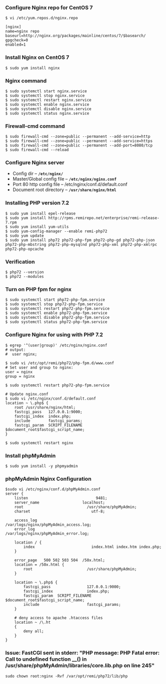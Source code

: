 ### Configure Nginx repo for CentOS 7
```shell
$ vi /etc/yum.repos.d/nginx.repo

[nginx]
name=nginx repo
baseurl=http://nginx.org/packages/mainline/centos/7/$basearch/
gpgcheck=0
enabled=1
```

### Install Nginx on CentOS 7
```shell
$ sudo yum install nginx
```

### Nginx command
```shell
$ sudo systemctl start nginx.service
$ sudo systemctl stop nginx.service
$ sudo systemctl restart nginx.service
$ sudo systemctl enable nginx.service
$ sudo systemctl disable nginx.service
$ sudo systemctl status nginx.service
```

### Firewall-cmd command
```shell
$ sudo firewall-cmd --zone=public --permanent --add-service=http
$ sudo firewall-cmd --zone=public --permanent --add-service=https
$ sudo firewall-cmd --zone=public --permanent --add-port=8080/tcp
$ sudo firewall-cmd --reload
```

### Configure Nginx server
* Config dir – **`/etc/nginx/`**
* Master/Global config file – **`/etc/nginx/nginx.conf`**
* Port 80 http config file – /etc/nginx/conf.d/default.conf
* Document root directory – **`/usr/share/nginx/html`**

### Installing PHP version 7.2
```shell
$ sudo yum install epel-release
$ sudo yum install http://rpms.remirepo.net/enterprise/remi-release-7.rpm
$ sudo yum install yum-utils
$ sudo yum-config-manager --enable remi-php72
$ sudo yum update
$ sudo yum install php72 php72-php-fpm php72-php-gd php72-php-json php72-php-mbstring php72-php-mysqlnd php72-php-xml php72-php-xmlrpc php72-php-opcache
```

### Verification
```shell
$ php72 --version
$ php72 --modules
```

### Turn on PHP fpm for nginx
```shell
$ sudo systemctl start php72-php-fpm.service
$ sudo systemctl stop php72-php-fpm.service
$ sudo systemctl restart php72-php-fpm.service
$ sudo systemctl enable php72-php-fpm.service
$ sudo systemctl disable php72-php-fpm.service
$ sudo systemctl status php72-php-fpm.service
```

### Configure Nginx for using with PHP 7.2
```shell
$ egrep '^(user|group)' /etc/nginx/nginx.conf
# output: 
#  user nginx;
  
$ sudo vi /etc/opt/remi/php72/php-fpm.d/www.conf
# Set user and group to nginx:
user = nginx
group = nginx

$ sudo systemctl restart php72-php-fpm.service

# Update nginx.conf
$ sudo vi /etc/nginx/conf.d/default.conf
location ~ \.php$ {
    root /usr/share/nginx/html;
    fastcgi_pass   127.0.0.1:9000;
    fastcgi_index  index.php;
    include        fastcgi_params;
    fastcgi_param  SCRIPT_FILENAME  $document_root$fastcgi_script_name;
}

$ sudo systemctl restart nginx
```

### Install phpMyAdmin
```shell
$ sudo yum install -y phpmyadmin
```

### phpMyAdmin Nginx Configuration
```shell
$sudo vi /etc/nginx/conf.d/phpMyAdmin.conf
server {
	listen				                9481;
	server_name	                  localhost;
	root 	                        /usr/share/phpMyAdmin;
	charset			                  utf-8;
	
	access_log		                /var/logs/nginx/phpMyAdmin_access.log;
	error_log		                  /var/logs/nginx/phpMyAdmin_error.log;
	
	location / {
		index	                      index.html index.htm index.php;
	}
	
	error_page   500 502 503 504  /50x.html;
	location = /50x.html {
		root                        /usr/share/phpMyAdmin;
	}
	
	location ~ \.php$ {
		fastcgi_pass                127.0.0.1:9000;
		fastcgi_index               index.php;
		fastcgi_param  SCRIPT_FILENAME  $document_root$fastcgi_script_name;
		include                     fastcgi_params;
	}
	
	# deny access to apache .htaccess files
	location ~ /\.ht
    {
        deny all;
    }
}
```

### Issue: FastCGI sent in stderr: "PHP message: PHP Fatal error:  Call to undefined function __() in /usr/share/phpMyAdmin/libraries/core.lib.php on line 245"
```shell
sudo chown root:nginx -Rvf /var/opt/remi/php72/lib/php
```

